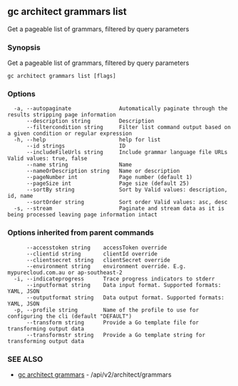## gc architect grammars list

Get a pageable list of grammars, filtered by query parameters

### Synopsis

Get a pageable list of grammars, filtered by query parameters

```
gc architect grammars list [flags]
```

### Options

```
  -a, --autopaginate               Automatically paginate through the results stripping page information
      --description string         Description
      --filtercondition string     Filter list command output based on a given condition or regular expression
  -h, --help                       help for list
      --id strings                 ID
      --includeFileUrls string     Include grammar language file URLs Valid values: true, false
      --name string                Name
      --nameOrDescription string   Name or description
      --pageNumber int             Page number (default 1)
      --pageSize int               Page size (default 25)
      --sortBy string              Sort by Valid values: description, id, name
      --sortOrder string           Sort order Valid values: asc, desc
  -s, --stream                     Paginate and stream data as it is being processed leaving page information intact
```

### Options inherited from parent commands

```
      --accesstoken string    accessToken override
      --clientid string       clientId override
      --clientsecret string   clientSecret override
      --environment string    environment override. E.g. mypurecloud.com.au or ap-southeast-2
  -i, --indicateprogress      Trace progress indicators to stderr
      --inputformat string    Data input format. Supported formats: YAML, JSON
      --outputformat string   Data output format. Supported formats: YAML, JSON
  -p, --profile string        Name of the profile to use for configuring the cli (default "DEFAULT")
      --transform string      Provide a Go template file for transforming output data
      --transformstr string   Provide a Go template string for transforming output data
```

### SEE ALSO

* [gc architect grammars](gc_architect_grammars.html)	 - /api/v2/architect/grammars


